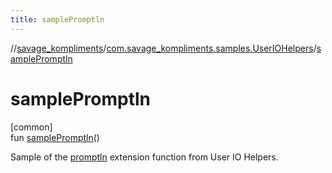 ```yaml
---
title: samplePromptln
---
```

//[savage_kompliments](../../index.html)/[com.savage_kompliments.samples.UserIOHelpers](index.html)/[samplePromptln](sample-promptln.html)



# samplePromptln



[common]\
fun [samplePromptln](sample-promptln.html)()



Sample of the [promptln](../com.savage_kompliments.qol.UserIOHelpers/promptln.html) extension function from User IO Helpers.




